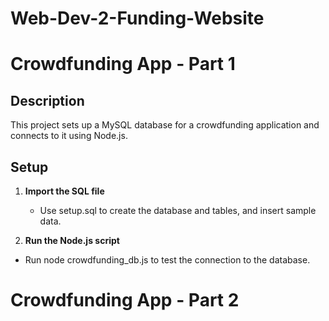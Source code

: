 # Web-Dev-2-Funding-Website
# Crowdfunding App - Part 1

## Description

This project sets up a MySQL database for a crowdfunding application and connects to it using Node.js.

## Setup

1. **Import the SQL file**

   - Use setup.sql to create the database and tables, and insert sample data.

2. **Run the Node.js script**

  - Run node crowdfunding_db.js to test the connection to the database.

# Crowdfunding App - Part 2

